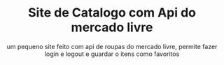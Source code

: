 <div>
  <h1 align="center">Site de Catalogo com Api do mercado livre</h1>
  <p align="center">um pequeno site feito com api de roupas do mercado livre, 
  permite fazer login e logout e guardar o itens como favoritos<p/>
</div>

